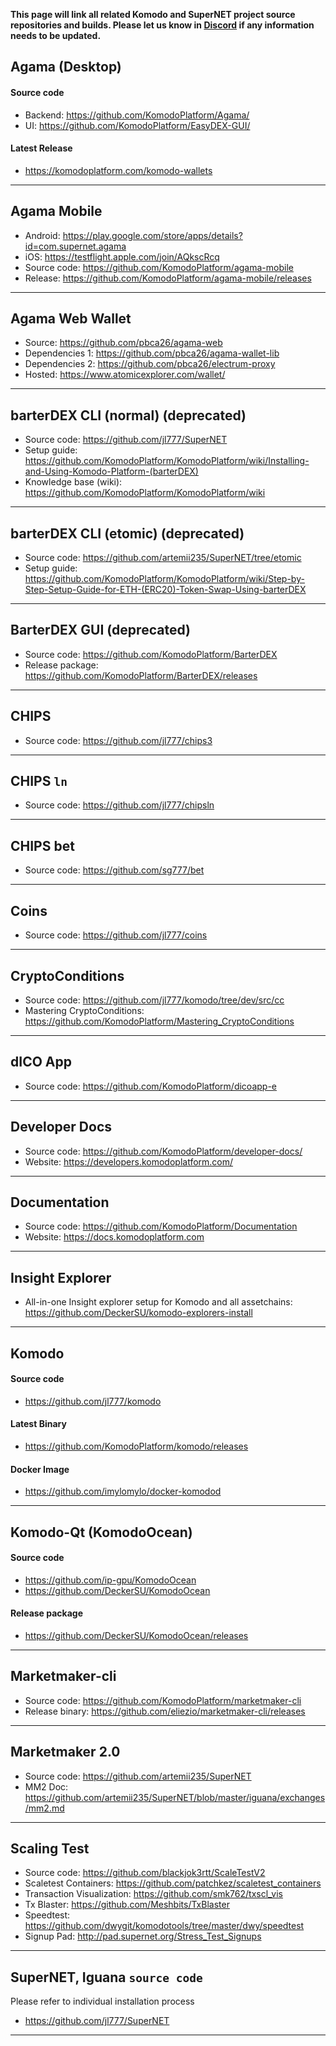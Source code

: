 **This page will link all related Komodo and SuperNET project source repositories and builds. Please let us know in [Discord](https://komodoplatform.com/discord) if any information needs to be updated.**

## Agama (Desktop)
#### Source code
* Backend: https://github.com/KomodoPlatform/Agama/
* UI: https://github.com/KomodoPlatform/EasyDEX-GUI/
#### Latest Release
* https://komodoplatform.com/komodo-wallets
---
## Agama Mobile
* Android: https://play.google.com/store/apps/details?id=com.supernet.agama
* iOS: https://testflight.apple.com/join/AQkscRcq
* Source code: https://github.com/KomodoPlatform/agama-mobile
* Release: https://github.com/KomodoPlatform/agama-mobile/releases
---
## Agama Web Wallet
* Source: https://github.com/pbca26/agama-web
* Dependencies 1: https://github.com/pbca26/agama-wallet-lib
* Dependencies 2: https://github.com/pbca26/electrum-proxy
* Hosted: https://www.atomicexplorer.com/wallet/
---
## barterDEX CLI (normal) (deprecated)
* Source code: https://github.com/jl777/SuperNET
* Setup guide: https://github.com/KomodoPlatform/KomodoPlatform/wiki/Installing-and-Using-Komodo-Platform-(barterDEX)
* Knowledge base (wiki): https://github.com/KomodoPlatform/KomodoPlatform/wiki
---
## barterDEX CLI (etomic) (deprecated)
* Source code: https://github.com/artemii235/SuperNET/tree/etomic
* Setup guide: https://github.com/KomodoPlatform/KomodoPlatform/wiki/Step-by-Step-Setup-Guide-for-ETH-(ERC20)-Token-Swap-Using-barterDEX
---
## BarterDEX GUI (deprecated)
* Source code: https://github.com/KomodoPlatform/BarterDEX
* Release package: https://github.com/KomodoPlatform/BarterDEX/releases
---
## CHIPS
* Source code: https://github.com/jl777/chips3
---
## CHIPS `ln`
* Source code: https://github.com/jl777/chipsln
---
## CHIPS bet
* Source code: https://github.com/sg777/bet
---
## Coins
* Source code: https://github.com/jl777/coins
---
## CryptoConditions
* Source code: https://github.com/jl777/komodo/tree/dev/src/cc
* Mastering CryptoConditions: https://github.com/KomodoPlatform/Mastering_CryptoConditions
---
## dICO App
* Source code: https://github.com/KomodoPlatform/dicoapp-e
---
## Developer Docs
* Source code: https://github.com/KomodoPlatform/developer-docs/
* Website: https://developers.komodoplatform.com/
---
## Documentation
* Source code: https://github.com/KomodoPlatform/Documentation
* Website: https://docs.komodoplatform.com
---
## Insight Explorer 
* All-in-one Insight explorer setup for Komodo and all assetchains: https://github.com/DeckerSU/komodo-explorers-install
---
## Komodo
#### Source code
* https://github.com/jl777/komodo
#### Latest Binary
* https://github.com/KomodoPlatform/komodo/releases
#### Docker Image
* https://github.com/imylomylo/docker-komodod
---
## Komodo-Qt (KomodoOcean)
#### Source code
* https://github.com/ip-gpu/KomodoOcean 
* https://github.com/DeckerSU/KomodoOcean
#### Release package
* https://github.com/DeckerSU/KomodoOcean/releases
---
## Marketmaker-cli
* Source code: https://github.com/KomodoPlatform/marketmaker-cli
* Release binary: https://github.com/eliezio/marketmaker-cli/releases
---
## Marketmaker 2.0
* Source code: https://github.com/artemii235/SuperNET
* MM2 Doc: https://github.com/artemii235/SuperNET/blob/master/iguana/exchanges/mm2.md
---
## Scaling Test
* Source code: https://github.com/blackjok3rtt/ScaleTestV2
* Scaletest Containers: https://github.com/patchkez/scaletest_containers
* Transaction Visualization: https://github.com/smk762/txscl_vis
* Tx Blaster: https://github.com/Meshbits/TxBlaster
* Speedtest: https://github.com/dwygit/komodotools/tree/master/dwy/speedtest
* Signup Pad: http://pad.supernet.org/Stress_Test_Signups
---
## SuperNET, Iguana `source code`
Please refer to individual installation process
* https://github.com/jl777/SuperNET
---